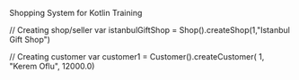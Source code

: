 Shopping System for Kotlin Training

// Creating shop/seller
  var istanbulGiftShop = Shop().createShop(1,"Istanbul Gift Shop")

// Creating customer
    var customer1 = Customer().createCustomer(
            1,
            "Kerem Oflu",
            12000.0)
